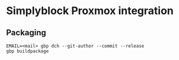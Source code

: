 # Simplyblock Proxmox integration

## Packaging
```
EMAIL=<mail> gbp dch --git-author --commit --release
gbp buildpackage
```
